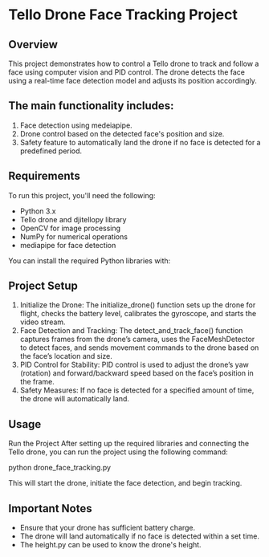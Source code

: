 # Tello Drone Face Tracking Project
## Overview
This project demonstrates how to control a Tello drone to track and follow a face using computer vision and PID control. The drone detects the face using a real-time face detection model and adjusts its position accordingly.

## The main functionality includes:

1. Face detection using medeiapipe.
2. Drone control based on the detected face's position and size.
3. Safety feature to automatically land the drone if no face is detected for a predefined period.

## Requirements
To run this project, you'll need the following:
- Python 3.x
- Tello drone and djitellopy library
- OpenCV for image processing
- NumPy for numerical operations
- mediapipe for face detection

You can install the required Python libraries with:

## Project Setup
1. Initialize the Drone:
The initialize_drone() function sets up the drone for flight, checks the battery level, calibrates the gyroscope, and starts the video stream.
2. Face Detection and Tracking:
The detect_and_track_face() function captures frames from the drone’s camera, uses the FaceMeshDetector to detect faces, and sends movement commands to the drone based on the face’s location and size.
3. PID Control for Stability:
PID control is used to adjust the drone’s yaw (rotation) and forward/backward speed based on the face’s position in the frame.
4. Safety Measures:
If no face is detected for a specified amount of time, the drone will automatically land.

## Usage
Run the Project
After setting up the required libraries and connecting the Tello drone, you can run the project using the following command:

python drone_face_tracking.py

This will start the drone, initiate the face detection, and begin tracking.

## Important Notes
- Ensure that your drone has sufficient battery charge.
- The drone will land automatically if no face is detected within a set time.
- The height.py can be used to know the drone's height.

